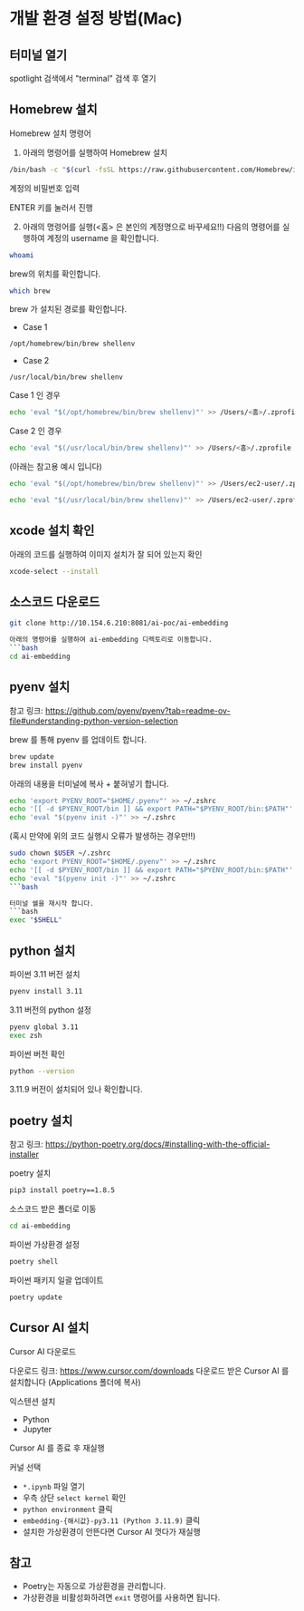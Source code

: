 # 개발 환경 설정 방법(Mac)

## 터미널 열기
spotlight 검색에서 "terminal" 검색 후 열기

## Homebrew 설치
Homebrew 설치 명령어
1. 아래의 명령어를 실행하여 Homebrew 설치
```bash
/bin/bash -c "$(curl -fsSL https://raw.githubusercontent.com/Homebrew/install/HEAD/install.sh)"
```

계정의 비밀번호 입력

ENTER 키를 눌러서 진행

2. 아래의 명령어를 실행(<홈> 은 본인의 계정명으로 바꾸세요!!)
다음의 명령어를 실행하여 계정의 username 을 확인합니다.
```bash
whoami
```

brew의 위치를 확인합니다.
```bash
which brew
```

brew 가 설치된 경로를 확인합니다.

- Case 1
```
/opt/homebrew/bin/brew shellenv
```
- Case 2
```
/usr/local/bin/brew shellenv
```

Case 1 인 경우
```bash
echo 'eval "$(/opt/homebrew/bin/brew shellenv)"' >> /Users/<홈>/.zprofile
```
Case 2 인 경우
```bash
echo 'eval "$(/usr/local/bin/brew shellenv)"' >> /Users/<홈>/.zprofile
```
(아래는 참고용 예시 입니다)
```bash
echo 'eval "$(/opt/homebrew/bin/brew shellenv)"' >> /Users/ec2-user/.zprofile
```
```bash
echo 'eval "$(/usr/local/bin/brew shellenv)"' >> /Users/ec2-user/.zprofile
```

## xcode 설치 확인
아래의 코드를 실행하여 이미지 설치가 잘 되어 있는지 확인
```bash
xcode-select --install
```

## 소스코드 다운로드
```bash
git clone http://10.154.6.210:8081/ai-poc/ai-embedding

아래의 명령어를 실행하여 ai-embedding 디렉토리로 이동합니다.
```bash
cd ai-embedding
```

## pyenv 설치
참고 링크: https://github.com/pyenv/pyenv?tab=readme-ov-file#understanding-python-version-selection

brew 를 통해 pyenv 를 업데이트 합니다.
```bash
brew update
brew install pyenv
```

아래의 내용을 터미널에 복사 + 붙혀넣기 합니다.
```bash
echo 'export PYENV_ROOT="$HOME/.pyenv"' >> ~/.zshrc
echo '[[ -d $PYENV_ROOT/bin ]] && export PATH="$PYENV_ROOT/bin:$PATH"' >> ~/.zshrc
echo 'eval "$(pyenv init -)"' >> ~/.zshrc
```

(혹시 만약에 위의 코드 실행시 오류가 발생하는 경우만!!)
```bash
sudo chown $USER ~/.zshrc
echo 'export PYENV_ROOT="$HOME/.pyenv"' >> ~/.zshrc
echo '[[ -d $PYENV_ROOT/bin ]] && export PATH="$PYENV_ROOT/bin:$PATH"' >> ~/.zshrc
echo 'eval "$(pyenv init -)"' >> ~/.zshrc
```bash

터미널 쉘을 재시작 합니다.
```bash
exec "$SHELL"
```

## python 설치
파이썬 3.11 버전 설치
```bash
pyenv install 3.11
```

3.11 버전의 python 설정
```bash
pyenv global 3.11
exec zsh
```

파이썬 버전 확인
```bash
python --version
```
3.11.9 버전이 설치되어 있나 확인합니다.

## poetry 설치
참고 링크: https://python-poetry.org/docs/#installing-with-the-official-installer

poetry 설치
```bash
pip3 install poetry==1.8.5
```

소스코드 받은 폴더로 이동
```bash
cd ai-embedding
```

파이썬 가상환경 설정
```bash
poetry shell
```

파이썬 패키지 일괄 업데이트
```bash
poetry update
```

## Cursor AI 설치
Cursor AI 다운로드

다운로드 링크: https://www.cursor.com/downloads
다운로드 받은 Cursor AI 를 설치합니다 (Applications 폴더에 복사)

익스텐션 설치
- Python
- Jupyter

Cursor AI 를 종료 후 재실행

커널 선택
- `*.ipynb` 파일 열기
- 우측 상단 `select kernel` 확인
- `python environment` 클릭
- `embedding-{해시값}-py3.11 (Python 3.11.9)` 클릭
- 설치한 가상환경이 안뜬다면 Cursor AI 껏다가 재실행

## 참고
- Poetry는 자동으로 가상환경을 관리합니다.
- 가상환경을 비활성화하려면 `exit` 명령어를 사용하면 됩니다.